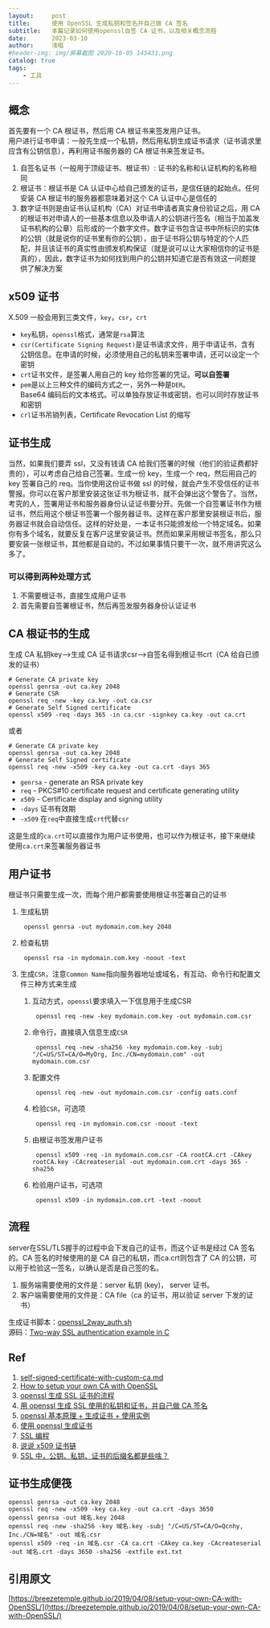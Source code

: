 ```yaml
---
layout:     post
title:      使用 OpenSSL 生成私钥和签名并自己做 CA 签名
subtitle:   本篇记录如何使用openssl自签 CA 证书，以及相关概念流程
date:       2023-03-10
author:     浅唱
#header-img: img/屏幕截图 2020-10-05 145431.png
catalog: true
tags:
    - 工具
---
```



## 概念
首先要有一个 CA 根证书，然后用 CA 根证书来签发用户证书。    
用户进行证书申请：一般先生成一个私钥，然后用私钥生成证书请求（证书请求里应含有公钥信息），再利用证书服务器的 CA 根证书来签发证书。    

1. 自签名证书（一般用于顶级证书、根证书）: 证书的名称和认证机构的名称相同    
2. 根证书：根证书是 CA 认证中心给自己颁发的证书，是信任链的起始点。任何安装 CA 根证书的服务器都意味着对这个 CA 认证中心是信任的    
3. 数字证书则是由证书认证机构（CA）对证书申请者真实身份验证之后，用 CA 的根证书对申请人的一些基本信息以及申请人的公钥进行签名（相当于加盖发证书机构的公章）后形成的一个数字文件。数字证书包含证书中所标识的实体的公钥（就是说你的证书里有你的公钥），由于证书将公钥与特定的个人匹配，并且该证书的真实性由颁发机构保证（就是说可以让大家相信你的证书是真的），因此，数字证书为如何找到用户的公钥并知道它是否有效这一问题提供了解决方案    

## x509 证书
X.509 一般会用到三类文件，`key`，`csr`，`crt`

+ `key`私钥，`openssl`格式，通常是`rsa`算法
+ `csr(Certificate Signing Request)`是证书请求文件，用于申请证书，含有公钥信息。在申请的时候，必须使用自己的私钥来签署申请，还可以设定一个密钥
+ `crt`证书文件，是签署人用自己的 key 给你签署的凭证。**可以自签署**
+ `pem`是以上三种文件的编码方式之一，另外一种是`DER`。    
Base64 编码后的文本格式。可以单独存放证书或密钥，也可以同时存放证书和密钥
+ `crl`证书吊销列表，Certificate Revocation List 的缩写


## 证书生成
当然，如果我们要弄 ssl，又没有钱请 CA 给我们签署的时候（他们的验证费都好贵的），可以考虑自己给自己签署。生成一份 key，生成一个 req，然后用自己的 key 签署自己的 req。当你使用这份证书做 ssl 的时候，就会产生不受信任的证书警报。你可以在客户那里安装这张证书为根证书，就不会弹出这个警告了。当然，考究的人，签署用证书和服务器身份认证证书要分开。先做一个自签署证书作为根证书，然后用这个根证书签署一个服务器证书。这样在客户那里安装根证书后，服务器证书就会自动信任。这样的好处是，一本证书只能颁发给一个特定域名。如果你有多个域名，就要反复在客户这里安装证书。然而如果采用根证书签名，那么只要安装一张根证书，其他都是自动的。不过如果事情只要干一次，就不用讲究这么多了。

### 可以得到两种处理方式

1. 不需要根证书，直接生成用户证书
2. 首先需要自签署根证书，然后再签发服务器身份认证证书

## CA 根证书的生成
生成 CA 私钥key–>生成 CA 证书请求csr–>自签名得到根证书crt（CA 给自已颁发的证书）

	# Generate CA private key
	openssl genrsa -out ca.key 2048
	# Generate CSR
	openssl req -new -key ca.key -out ca.csr
	# Generate Self Signed certificate
	openssl x509 -req -days 365 -in ca.csr -signkey ca.key -out ca.crt
	
或者

	# Generate CA private key
	openssl genrsa -out ca.key 2048
	# Generate Self Signed certificate
	openssl req -new -x509 -key ca.key -out ca.crt -days 365
	
+ `genrsa` - generate an RSA private key
+ `req` - PKCS#10 certificate request and certificate generating utility
+ `x509` - Certificate display and signing utility
+ `-days` 证书有效期
+ `-x509` 在`req`中直接生成`crt`代替`csr`

这是生成的`ca.crt`可以直接作为用户证书使用，也可以作为根证书，接下来继续使用`ca.crt`来签署服务器证书

## 用户证书
根证书只需要生成一次，而每个用户都需要使用根证书签署自己的证书

1. 生成私钥

		openssl genrsa -out mydomain.com.key 2048
	
2. 检查私钥

		openssl rsa -in mydomain.com.key -noout -text
	
3. 生成`CSR`，注意`Common Name`指向服务器地址或域名，有互动、命令行和配置文件三种方式来生成
	1. 互动方式，`openssl`要求填入一下信息用于生成CSR
		
			openssl req -new -key mydomain.com.key -out mydomain.com.csr
		
	2. 命令行，直接填入信息生成`CSR`
		
			openssl req -new -sha256 -key mydomain.com.key -subj "/C=US/ST=CA/O=MyOrg, Inc./CN=mydomain.com" -out mydomain.com.csr
		
	3. 配置文件
		
			openssl req -new -out mydomain.com.csr -config oats.conf
		
	4. 检验`CSR`，可选项
		
			openssl req -in mydomain.com.csr -noout -text
		
	5. 由根证书签发用户证书
		
			openssl x509 -req -in mydomain.com.csr -CA rootCA.crt -CAkey rootCA.key -CAcreateserial -out mydomain.com.crt -days 365 -sha256
		
	6. 检验用户证书，可选项
		
			openssl x509 -in mydomain.com.crt -text -noout
		

## 流程
server在SSL/TLS握手的过程中会下发自己的证书，而这个证书是经过 CA 签名的。CA 签名的时候使用的是 CA 自己的私钥，而ca.crt则包含了 CA 的公钥，可以用于检验这一签名，以确认是否是自己签的名。

1. 服务端需要使用的文件是：server 私钥 (key)， server 证书。
2. 客户端需要使用的文件是：CA file（ca 的证书，用以验证 server 下发的证书）

生成证书脚本：[openssl_2way_auth.sh](https://gist.github.com/zapstar/4b51d7cfa74c7e709fcdaace19233443)    
源码：[Two-way SSL authentication example in C](https://github.com/zapstar/two-way-ssl-c)

## Ref

1. [self-signed-certificate-with-custom-ca.md](https://gist.github.com/fntlnz/cf14feb5a46b2eda428e000157447309)
2. [How to setup your own CA with OpenSSL](https://gist.github.com/Soarez/9688998)
3. [openssl 生成 SSL 证书的流程](https://blog.csdn.net/liuchunming033/article/details/48470575)
4. [用 openssl 生成 SSL 使用的私钥和证书，并自己做 CA 签名](https://blog.csdn.net/zxh2075/article/details/80657336)
5. [openssl 基本原理 + 生成证书 + 使用实例](https://blog.csdn.net/zxh2075/article/details/79967227)
6. [使用 openssl 生成证书](https://blog.csdn.net/gengxiaoming7/article/details/78505107)
7. [SSL 编程](https://blog.csdn.net/xs574924427/article/details/17240793)
8. [说说 x509 证书链](http://blog.shell909090.org/blog/archives/1772/)
9. [SSL 中，公钥、私钥、证书的后缀名都是些啥？](https://www.zhihu.com/question/29620953)


## 证书生成便筏
	
	openssl genrsa -out ca.key 2048
	openssl req -new -x509 -key ca.key -out ca.crt -days 3650
	openssl genrsa -out 域名.key 2048
	openssl req -new -sha256 -key 域名.key -subj "/C=US/ST=CA/O=Qcnhy, Inc./CN=域名" -out 域名.csr
	openssl x509 -req -in 域名.csr -CA ca.crt -CAkey ca.key -CAcreateserial -out 域名.crt -days 3650 -sha256 -extfile ext.txt

## 引用原文
[https://breezetemple.github.io/2019/04/08/setup-your-own-CA-with-OpenSSL/](https://breezetemple.github.io/2019/04/08/setup-your-own-CA-with-OpenSSL/)
